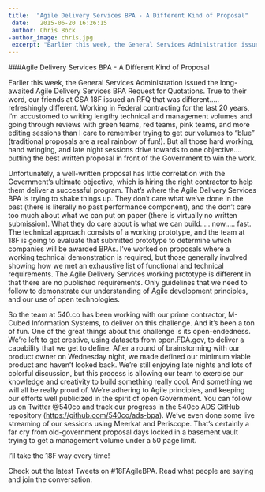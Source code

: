 ```yaml
---
title:  "Agile Delivery Services BPA - A Different Kind of Proposal"
 date:   2015-06-20 16:26:15
 author: Chris Bock
-author_image: chris.jpg
 excerpt: "Earlier this week, the General Services Administration issued the long-awaited Agile Delivery Services BPA Request for Quotations.  True to their word, our friends at GSA 18F issued an RFQ that was different….. refreshingly different."
---
```

###Agile Delivery Services BPA - A Different Kind of Proposal

Earlier this week, the General Services Administration issued the long-awaited Agile Delivery Services BPA Request for Quotations.  True to their word, our friends at GSA 18F issued an RFQ that was different….. refreshingly different.  Working in Federal contracting for the last 20 years, I’m accustomed to writing lengthy technical and management volumes and going through reviews with green teams, red teams, pink teams, and more editing sessions than I care to remember trying to get our volumes to “blue” (traditional proposals are a real rainbow of fun!).  But all those hard working, hand wringing, and late night sessions drive towards to one objective…. putting the best written proposal in front of the Government to win the work.

Unfortunately, a well-written proposal has little correlation with the Government’s ultimate objective, which is hiring the right contractor to help them deliver a successful program.  That’s where the Agile Delivery Services BPA is trying to shake things up.  They don’t care what we’ve done in the past (there is literally no past performance component), and the don’t care too much about what we can put on paper (there is virtually no written submission).  What they do care about is what we can build….. now….. fast.  The technical approach consists of a working prototype, and the team at 18F is going to evaluate that submitted prototype to determine which companies will be awarded BPAs.  I’ve worked on proposals where a working technical demonstration is required, but those generally involved showing how we met an exhaustive list of functional and technical requirements.  The Agile Delivery Services working prototype is different in that there are no published requirements.  Only guidelines that we need to follow to demonstrate our understanding of Agile development principles, and our use of open technologies.

So the team at 540.co has been working with our prime contractor, M-Cubed Information Systems, to deliver on this challenge.  And it’s been a ton of fun.  One of the great things about this challenge is its open-endedness.  We’re left to get creative, using datasets from open.FDA.gov, to deliver a capability that we get to define.  After a round of brainstorming with our product owner on Wednesday night, we made defined our minimum viable product and haven’t looked back.  We’re still enjoying late nights and lots of colorful discussion, but this process is allowing our team to exercise our knowledge and creativity to build something really cool.  And something we will all be really proud of.  We’re adhering to Agile principles, and keeping our efforts well publicized in the spirit of open Government.  You can follow us on Twitter @540co and track our progress in the 540co ADS GitHub repository (https://github.com/540co/ads-bpa).  We’ve even done some live streaming of our sessions using Meerkat and Periscope.  That’s certainly a far cry from old-government proposal days locked in a basement vault trying to get a management volume under a 50 page limit.

I’ll take the 18F way every time!

Check out the latest Tweets on #18FAgileBPA. Read what people are saying and join the conversation.
